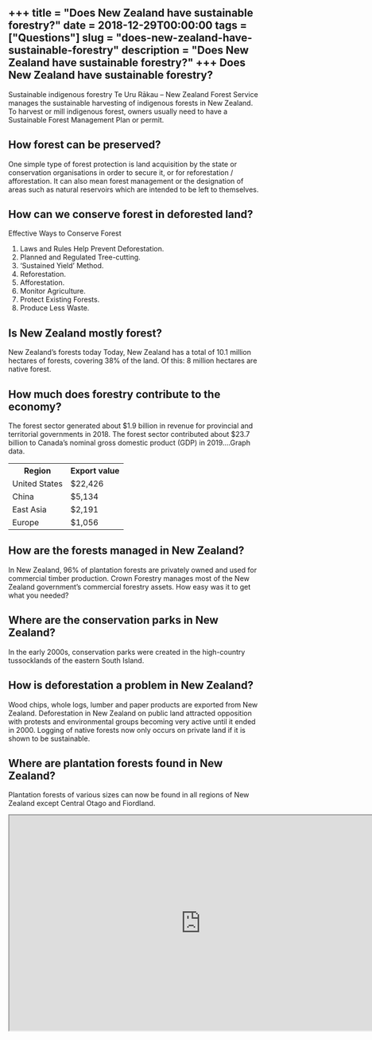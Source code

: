 +++
title = "Does New Zealand have sustainable forestry?"
date = 2018-12-29T00:00:00
tags = ["Questions"]
slug = "does-new-zealand-have-sustainable-forestry"
description = "Does New Zealand have sustainable forestry?"
+++
Does New Zealand have sustainable forestry?
-------------------------------------------

Sustainable indigenous forestry Te Uru Rākau – New Zealand Forest Service manages the sustainable harvesting of indigenous forests in New Zealand. To harvest or mill indigenous forest, owners usually need to have a Sustainable Forest Management Plan or permit.

How forest can be preserved?
----------------------------

One simple type of forest protection is land acquisition by the state or conservation organisations in order to secure it, or for reforestation / afforestation. It can also mean forest management or the designation of areas such as natural reservoirs which are intended to be left to themselves.

How can we conserve forest in deforested land?
----------------------------------------------

Effective Ways to Conserve Forest

1. Laws and Rules Help Prevent Deforestation.
2. Planned and Regulated Tree-cutting.
3. ‘Sustained Yield’ Method.
4. Reforestation.
5. Afforestation.
6. Monitor Agriculture.
7. Protect Existing Forests.
8. Produce Less Waste.

Is New Zealand mostly forest?
-----------------------------

New Zealand’s forests today Today, New Zealand has a total of 10.1 million hectares of forests, covering 38% of the land. Of this: 8 million hectares are native forest.

How much does forestry contribute to the economy?
-------------------------------------------------

The forest sector generated about $1.9 billion in revenue for provincial and territorial governments in 2018. The forest sector contributed about $23.7 billion to Canada’s nominal gross domestic product (GDP) in 2019….Graph data.

<table><tr><th>Region</th><th>Export value</th></tr><tr><td>United States</td><td>$22,426</td></tr><tr><td>China</td><td>$5,134</td></tr><tr><td>East Asia</td><td>$2,191</td></tr><tr><td>Europe</td><td>$1,056</td></tr></table>

How are the forests managed in New Zealand?
-------------------------------------------

In New Zealand, 96% of plantation forests are privately owned and used for commercial timber production. Crown Forestry manages most of the New Zealand government’s commercial forestry assets. How easy was it to get what you needed?

Where are the conservation parks in New Zealand?
------------------------------------------------

In the early 2000s, conservation parks were created in the high-country tussocklands of the eastern South Island.

How is deforestation a problem in New Zealand?
----------------------------------------------

Wood chips, whole logs, lumber and paper products are exported from New Zealand. Deforestation in New Zealand on public land attracted opposition with protests and environmental groups becoming very active until it ended in 2000. Logging of native forests now only occurs on private land if it is shown to be sustainable.

Where are plantation forests found in New Zealand?
--------------------------------------------------

Plantation forests of various sizes can now be found in all regions of New Zealand except Central Otago and Fiordland.

<iframe allow="accelerometer; autoplay; clipboard-write; encrypted-media; gyroscope; picture-in-picture" allowfullscreen="" class="__youtube_prefs__  epyt-is-override  no-lazyload" data-no-lazy="1" data-origheight="433" data-origwidth="770" data-skipgform_ajax_framebjll="" height="433" id="_ytid_69830" loading="lazy" src="https://www.youtube.com/embed/R7Fgnspt-LY?enablejsapi=1&autoplay=0&cc_load_policy=0&cc_lang_pref=&iv_load_policy=1&loop=0&modestbranding=0&rel=1&fs=1&playsinline=0&autohide=2&theme=dark&color=red&controls=1&" title="YouTube player" width="770"></iframe>